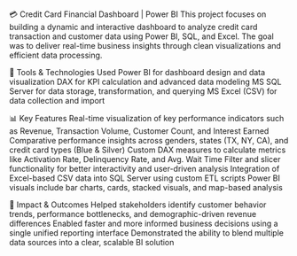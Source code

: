 💳 Credit Card Financial Dashboard | Power BI
This project focuses on building a dynamic and interactive dashboard to analyze credit card transaction and customer data using Power BI, SQL, and Excel. The goal was to deliver real-time business insights through clean visualizations and efficient data processing.

🔧 Tools & Technologies Used
Power BI for dashboard design and data visualization
DAX for KPI calculation and advanced data modeling
MS SQL Server for data storage, transformation, and querying
MS Excel (CSV) for data collection and import

📊 Key Features
Real-time visualization of key performance indicators such as Revenue, Transaction Volume, Customer Count, and Interest Earned
Comparative performance insights across genders, states (TX, NY, CA), and credit card types (Blue & Silver)
Custom DAX measures to calculate metrics like Activation Rate, Delinquency Rate, and Avg. Wait Time
Filter and slicer functionality for better interactivity and user-driven analysis
Integration of Excel-based CSV data into SQL Server using custom ETL scripts
Power BI visuals include bar charts, cards, stacked visuals, and map-based analysis

🎯 Impact & Outcomes
Helped stakeholders identify customer behavior trends, performance bottlenecks, and demographic-driven revenue differences
Enabled faster and more informed business decisions using a single unified reporting interface
Demonstrated the ability to blend multiple data sources into a clear, scalable BI solution
